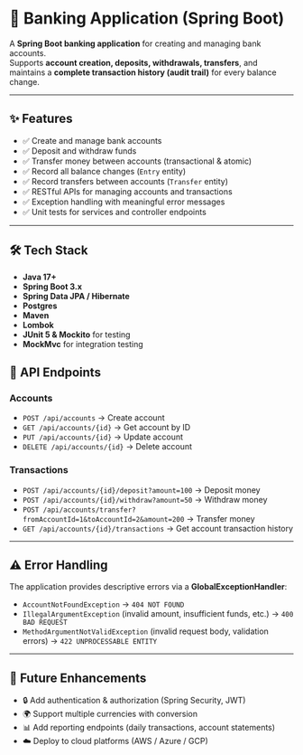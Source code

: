 # 🏦 Banking Application (Spring Boot)

A **Spring Boot banking application** for creating and managing bank accounts.  
Supports **account creation, deposits, withdrawals, transfers**, and maintains a **complete transaction history (audit trail)** for every balance change.  

---

## ✨ Features

- ✅ Create and manage bank accounts  
- ✅ Deposit and withdraw funds  
- ✅ Transfer money between accounts (transactional & atomic)  
- ✅ Record all balance changes (`Entry` entity)  
- ✅ Record transfers between accounts (`Transfer` entity)  
- ✅ RESTful APIs for managing accounts and transactions  
- ✅ Exception handling with meaningful error messages  
- ✅ Unit tests for services and controller endpoints  

---

## 🛠️ Tech Stack

- **Java 17+**
- **Spring Boot 3.x**
- **Spring Data JPA / Hibernate**
- **Postgres**
- **Maven**
- **Lombok**
- **JUnit 5 & Mockito** for testing
- **MockMvc** for integration testing

## 📌 API Endpoints

### **Accounts**
- `POST /api/accounts` → Create account  
- `GET /api/accounts/{id}` → Get account by ID  
- `PUT /api/accounts/{id}` → Update account  
- `DELETE /api/accounts/{id}` → Delete account  

### **Transactions**
- `POST /api/accounts/{id}/deposit?amount=100` → Deposit money  
- `POST /api/accounts/{id}/withdraw?amount=50` → Withdraw money  
- `POST /api/accounts/transfer?fromAccountId=1&toAccountId=2&amount=200` → Transfer money  
- `GET /api/accounts/{id}/transactions` → Get account transaction history  

---

## ⚠️ Error Handling

The application provides descriptive errors via a **GlobalExceptionHandler**:

- `AccountNotFoundException` → `404 NOT FOUND`  
- `IllegalArgumentException` (invalid amount, insufficient funds, etc.) → `400 BAD REQUEST`  
- `MethodArgumentNotValidException` (invalid request body, validation errors) → `422 UNPROCESSABLE ENTITY`  

---

## 📖 Future Enhancements

- 🔒 Add authentication & authorization (Spring Security, JWT)  
- 🌍 Support multiple currencies with conversion  
- 📊 Add reporting endpoints (daily transactions, account statements)  
- ☁️ Deploy to cloud platforms (AWS / Azure / GCP)  
